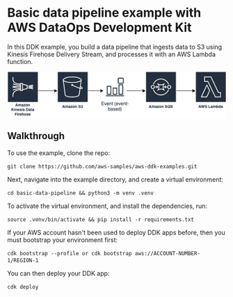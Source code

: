 # Basic data pipeline example with AWS DataOps Development Kit

In this DDK example, you build a data pipeline that ingests data to S3 using Kinesis Firehose Delivery Stream, and processes it with an AWS Lambda function.

<img align="center" src="docs/_static/basic-data-pipeline.png">

## Walkthrough

To use the example, clone the repo:

```console
git clone https://github.com/aws-samples/aws-ddk-examples.git
```

Next, navigate into the example directory, and create a virtual environment:

```console
cd basic-data-pipeline && python3 -m venv .venv
```

To activate the virtual environment, and install the dependencies, run:

```console
source .venv/bin/activate && pip install -r requirements.txt
```

If your AWS account hasn't been used to deploy DDK apps before, then you must bootstrap your environment first:

```console
cdk bootstrap --profile or cdk bootstrap aws://ACCOUNT-NUMBER-1/REGION-1
```

You can then deploy your DDK app:

```console
cdk deploy
```

